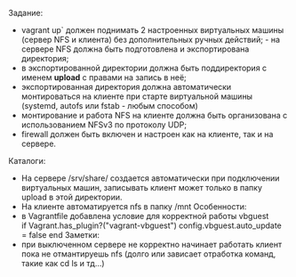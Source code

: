 Задание:
- vagrant up` должен поднимать 2 настроенных виртуальных машины (сервер NFS и клиента) без дополнительных ручных действий; - на сервере NFS должна быть подготовлена и экспортирована директория; 
- в экспортированной директории должна быть поддиректория с именем __upload__ с правами на запись в неё; 
- экспортированная директория должна автоматически монтироваться на клиенте при старте виртуальной машины (systemd, autofs или fstab -  любым способом)
- монтирование и работа NFS на клиенте должна быть организована с использованием NFSv3 по протоколу UDP; 
- firewall должен быть включен и настроен как на клиенте, так и на сервере. 

Каталоги:
- На сервере /srv/share/ создается автоматически при подключении виртуальных машин, записывать клиент может только в папку upload в этой директории.
- На клиенте автоматируется nfs в папку /mnt
Особенности:
- в Vagrantfile добавлена условие для корректной работы vbguest   
 if Vagrant.has_plugin?("vagrant-vbguest")
    config.vbguest.auto_update = false
 end
Заметки:
- при выключенном сервере не корректно начинает работать клиент пока не отмантируешь nfs (долго или зависает отработка команд, такие как cd ls и тд...)
